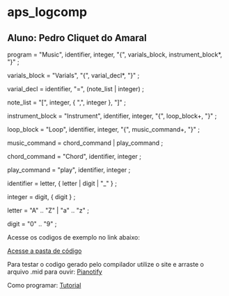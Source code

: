 # aps_logcomp
## Aluno: Pedro Cliquet do Amaral

program         = "Music", identifier, integer, "{",
                    varials_block,
                    instrument_block*,
                  "}" ;

varials_block   = "Varials", "{",
                    varial_decl*,
                  "}" ;

varial_decl     = identifier, "=", (note_list | integer) ;

note_list       = "[",
                    integer, { ",", integer },
                  "]" ;

instrument_block = "Instrument", identifier, integer, "{",
                     loop_block+,
                   "}" ;

loop_block       = "Loop", identifier, integer, "{",
                     music_command+,
                   "}" ;

music_command    = chord_command | play_command ;

chord_command    = "Chord", identifier, integer ;

play_command     = "play", identifier, integer ;

identifier       = letter, { letter | digit | "_" } ;

integer          = digit, { digit } ;

letter           = "A" .. "Z" | "a" .. "z" ;

digit            = "0" .. "9" ;

Acesse os codigos de exemplo no link abaixo:

[Acesse a pasta de código](https://github.com/pcliquet/aps_logcomp/tree/main/arquivos_testes)


Para testar o codigo gerado pelo compilador utilize o site e arraste o arquivo .mid para ouvir:
[Pianotify](https://pianotify.com/import-midi-file)

Como programar:
[Tutorial](https://github.com/pcliquet/aps_logcomp/tree/main/arquivos_testes)